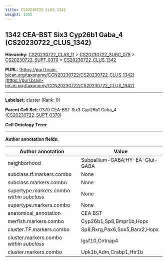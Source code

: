 ```yaml
---
title: CS20230722_CLUS_1342
weight: 1342
---
```

## 1342 CEA-BST Six3 Cyp26b1 Gaba_4 (CS20230722_CLUS_1342)
<b>Hierarchy: </b>
[CS20230722_CLAS_11](../CS20230722_CLAS_11) >
[CS20230722_SUBC_079](../CS20230722_SUBC_079) >
[CS20230722_SUPT_0370](../CS20230722_SUPT_0370) >
[CS20230722_CLUS_1342](../CS20230722_CLUS_1342)

**PURL:** [https://purl.brain-bican.org/taxonomy/CCN20230722/CS20230722_CLUS_1342](https://purl.brain-bican.org/taxonomy/CCN20230722/CS20230722_CLUS_1342)

---


**Labelset:** cluster (Rank: 0)

**Parent Cell Set:** 0370 CEA-BST Six3 Cyp26b1 Gaba_4 ([CS20230722_SUPT_0370](../CS20230722_SUPT_0370))



**Cell Ontology Term:** 

[MARKER GENES.]: #


---

[TRANSFERRED ANNOTATIONS.]: #


[AUTHOR ANNOTATION FIELDS.]: #


**Author annotation fields:**

| Author annotation | Value |
|-------------------|-------|
|neighborhood|Subpallium-GABA;HY-EA-Glut-GABA|
|subclass.tf.markers.combo|None|
|subclass.markers.combo|None|
|supertype.markers.combo _within subclass_|None|
|supertype.markers.combo|None|
|anatomical_annotation|CEA BST|
|merfish.markers.combo|Cyp26b1,Sp8,Bmpr1b,Hopx|
|cluster.TF.markers.combo|Sp8,Rxrg,Pax6,Sox5,Barx2,Hopx|
|cluster.markers.combo _within subclass_|Igsf10,Cntnap4|
|cluster.markers.combo|Upk1b,Adm,Crabp1,Htr1b|
